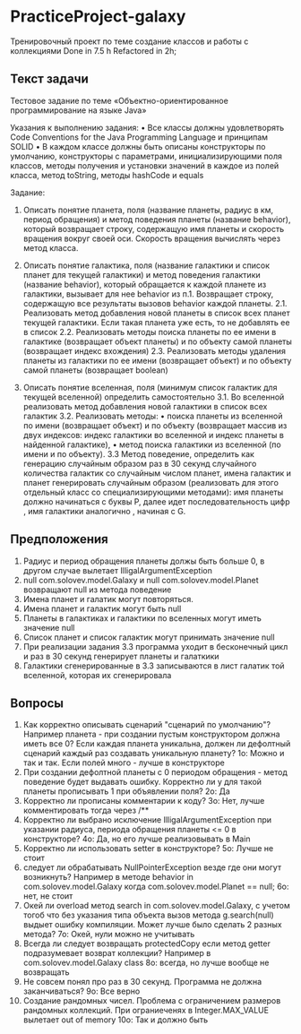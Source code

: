 # PracticeProject-galaxy

Тренировочный проект по теме создание классов и работы с коллекциями
Done in 7.5 h
Refactored in 2h;

## Текст задачи

Тестовое задание по теме «Объектно-ориентированное 
программирование на языке Java»

Указания к выполнению задания:
•	Все классы должны удовлетворять Code Conventions for the Java Programming Language и принципам SOLID
•	В каждом классе должны быть описаны конструкторы по умолчанию, конструкторы с параметрами, инициализирующими поля классов, методы получения и установки значений в каждое из полей класса, метод toString, методы hashCode и equals

Задание:
1. Описать понятие планета, поля (название планеты, радиус в км, период обращения) и метод поведения планеты (название behavior), который возвращает строку, содержащую имя планеты и скорость вращения вокруг своей оси. Скорость вращения вычислять через метод класса.

2. Описать понятие галактика, поля (название галактики и список планет для текущей галактики) и метод поведения галактики (название behavior), который обращается к каждой планете из галактики, вызывает для нее behavior из п.1. Возвращает строку, содержащую все результаты вызовов behavior каждой планеты.
2.1. Реализовать метод добавления новой планеты в список всех планет текущей галактики. Если такая планета уже есть, то не добавлять ее в список
2.2. Реализовать методы поиска планеты по ее имени в галактике (возвращает объект планеты) и по объекту самой планеты (возвращает индекс вхождения)
2.3. Реализовать методы удаления планеты из галактики по ее имени (возвращает объект) и по объекту самой планеты (возвращает boolean)

3. Описать понятие вселенная, поля (минимум список галактик для текущей вселенной) определить самостоятельно
3.1. Во вселенной реализовать метод добавления новой галактики в список всех галактик
3.2. Реализовать методы:
•	поиска планеты из вселенной по имени (возвращает объект) и по объекту (возвращает массив из двух индексов: индекс галактики во вселенной и индекс планеты в найденной галактике),
•	метод поиска галактики из вселенной (по имени и по объекту).
3.3 Метод поведение, определить как генерацию случайным образом раз в 30 секунд случайного количества галактик со случайным числом планет, имена галактик и планет генерировать случайным образом (реализовать для этого отдельный класс со специализирующими методами): имя планеты должно начинаться с буквы Р, далее идет последовательность цифр , имя галактики аналогично , начиная с G. 

## Предположения
1. Радиус и период обращения планеты должы быть больше 0, в другом случае вылетает IlligalArgumentException
2. null com.solovev.model.Galaxy и null com.solovev.model.Planet возвращают null из метода поведение
3. Имена планет и галатик могут повторяться. 
4. Имена планет и галактик могут быть null
5. Планеты в галактиках и галактики по вселенных могут иметь значение null
6. Список планет и список галактик могут принимать значение null
7. При реализации задания 3.3 программа уходит в бесконечный цикл и раз в 30 секунд генерирует планеты и галаткики
8. Галактики сгенерированные в 3.3 записываются в лист галатик той вселенной, которая их сгенерировала

## Вопросы
1. Как корректно описывать сценарий "сценарий по умолчанию"? Например планета - при создании пустым конструктором должна иметь все 0? Если каждая планета уникальна, должен ли дефолтный сценарий каждый раз создавать уникальную планету?
1o: Можно и так и так. Если полей много - лучше в конструкторе
2. При создании дефолтной планеты с 0 периодом обращения - метод поведение будет выдавать ошибку. Корректно ли у для такой планеты прописывать 1 при объявлении поля?
2о: Да
3. Корректно ли прописаны комментарии к коду?
3о: Нет, лучше комментировать тогда через /**
4. Корректно ли выбрано исключение IlligalArgumentException при указании радиуса, периода обращения планеты <= 0 в конструкторе?
4о: Да, но его лучше реализовывать в Main
5. Корректно ли использовать setter в конструкторе?
5o: Лучше не стоит
6. следует ли обрабатывать NullPointerException везде где они могут возникнуть? Например в методе behavior in com.solovev.model.Galaxy когда com.solovev.model.Planet == null;
6о: нет, не стоит
7. Окей ли overload метод search in com.solovev.model.Galaxy, c учетом тогоб что без указания типа объекта вызов метода g.search(null) выдыет ошибку компиляции. Может лучше было сделать 2 разных метода?
7о: Окей, нули можно не учитывать
8. Всегда ли следует возвращать protectedCopy если метод getter подразумевает возврат коллекции? Например в com.solovev.model.Galaxy class
8о: всегда, но лучше вообще не возвращать
9. Не совсем понял про раз в 30 секунд. Программа не должна заканчиваться?
9о: Все верно
10. Создание рандомных чисел. Проблема с ограничением размеров рандомных коллекций. При ограниеченях в Integer.MAX_VALUE вылетает out of memory
10о: Так и должно быть


